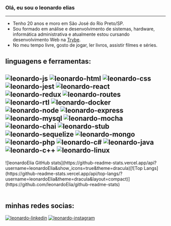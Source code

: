 ### Olá, eu sou o leonardo elias
---
- Tenho 20 anos e moro em São José do Rio Preto/SP.
- Sou formado em análise e desenvolvimento de sistemas, hardware, informática administrativa e atualmente estou cursando desenvolvimento Web na [Trybe](https://www.betrybe.com/).
- No meu tempo livre, gosto de jogar, ler livros, assistir filmes e séries. <br>
 <div>
  <h2>linguagens e ferramentas:<h2>
    <img alt="leonardo-js" src="https://img.shields.io/badge/JavaScript-F7DF1E?style=for-the-badge&logo=javascript&logoColor=black">
    <img alt="leonardo-html" src="https://img.shields.io/badge/HTML-239120?style=for-the-badge&logo=html5&logoColor=white">
    <img alt="leonardo-css" src="https://img.shields.io/badge/CSS-239120?&style=for-the-badge&logo=css3&logoColor=white">
    <img alt="leonardo-jest" src="https://img.shields.io/badge/Jest-323330?style=for-the-badge&logo=Jest&logoColor=white">
    <img alt="leonardo-react" src="https://img.shields.io/badge/React-20232A?style=for-the-badge&logo=react&logoColor=61DAFB">
    <img alt="leonardo-redux" src="https://img.shields.io/badge/Redux-593D88?style=for-the-badge&logo=redux&logoColor=white">
    <img alt="leonardo-routes" src="https://img.shields.io/badge/React_Router-CA4245?style=for-the-badge&logo=react-router&logoColor=white">
    <img alt="leonardo-rtl" src="https://img.shields.io/badge/testing%20library-323330?style=for-the-badge&logo=testing-library&logoColor=red">
    <img alt="leonardo-docker" src="https://camo.githubusercontent.com/6b7f701cf0bea42833751b754688f1a27b6090fdf90bf2b226addff01be817f0/68747470733a2f2f696d672e736869656c64732e696f2f62616467652f646f636b65722d2532333064623765642e7376673f7374796c653d666f722d7468652d6261646765266c6f676f3d646f636b6572266c6f676f436f6c6f723d7768697465">
    <img alt="leonardo-node" src="https://img.shields.io/badge/Node.js-43853D?style=for-the-badge&logo=node.js&logoColor=white">
    <img alt="leonardo-express" src="https://img.shields.io/badge/Express.js-404D59?style=for-the-badge">
    <img alt="leonardo-mysql" src="https://img.shields.io/badge/MySQL-00000F?style=for-the-badge&logo=mysql&logoColor=white">
    <img alt="leonardo-mocha" src="https://img.shields.io/badge/mocha.js-323330?style=for-the-badge&logo=mocha&logoColor=Brown">
    <img alt="leonardo-chai" src="https://img.shields.io/badge/chai.js-323330?style=for-the-badge&logo=chai&logoColor=red">
    <img alt="leonardo-stub" src="https://img.shields.io/badge/sinon.js-323330?style=for-the-badge&logo=sinon">
    <img alt="leonardo-sequelize" src="https://img.shields.io/badge/sequelize-323330?style=for-the-badge&logo=sequelize&logoColor=blue">
    <img alt="leonardo-mongo" src="https://img.shields.io/badge/MongoDB-4EA94B?style=for-the-badge&logo=mongodb&logoColor=white">
    <img alt="leonardo-php" src="https://img.shields.io/badge/PHP-777BB4?style=for-the-badge&logo=php&logoColor=white">
    <img alt="leonardo-c#" src="https://img.shields.io/badge/C%23-239120?style=for-the-badge&logo=c-sharp&logoColor=white">
    <img alt="leonardo-java" src="https://img.shields.io/badge/Java-ED8B00?style=for-the-badge&logo=openjdk&logoColor=white">
    <img alt="leonardo-c++" src="https://img.shields.io/badge/C%2B%2B-00599C?style=for-the-badge&logo=c%2B%2B&logoColor=white">
     <img alt="leonardo-linux" src="https://img.shields.io/badge/Linux-FCC624?style=for-the-badge&logo=linux&logoColor=black">
 </div>
   <div>
    ![leonardoElia GitHub stats](https://github-readme-stats.vercel.app/api?username=leonardoElia&show_icons=true&theme=dracula)[![Top Langs](https://github-readme-stats.vercel.app/api/top-langs/?username=leonardoElia&theme=dracula&layout=compact)](https://github.com/leonardoElia/github-readme-stats)
   </div>

<br>
   <div>
      <h2>minhas redes socias:</h2>
    <a href="https://www.linkedin.com/in/leonardo-elias-3a9a6b206/"><img alt="leonardo-linkedin" src="https://img.shields.io/badge/LinkedIn-0077B5?style=for-the-badge&logo=linkedin&logoColor=white"></a>
    <a href="https://www.instagram.com/leonardo.elias.meireles/"><img alt="leonardo-instagram" src="https://img.shields.io/badge/Instagram-E4405F?style=for-the-badge&logo=instagram&logoColor=white"></a>
   </div>
<!--
**leonardoElia/leonardoElia** is a ✨ _special_ ✨ repository because its `README.md` (this file) appears on your GitHub profile.

Here are some ideas to get you started:

- 🔭 I’m currently working on ...
- 🌱 I’m currently learning ...
- 👯 I’m looking to collaborate on ...
- 🤔 I’m looking for help with ...
- 💬 Ask me about ...
- 📫 How to reach me: ...
- 😄 Pronouns: ...
- ⚡ Fun fact: ...
-->
